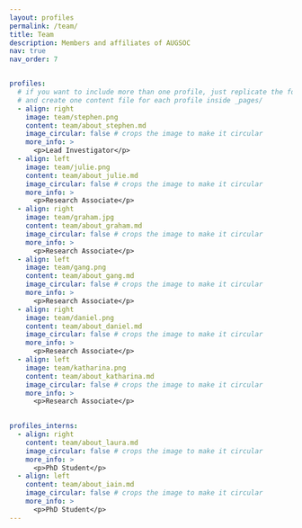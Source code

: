 ```yaml
---
layout: profiles
permalink: /team/
title: Team
description: Members and affiliates of AUGSOC
nav: true
nav_order: 7


profiles:
  # if you want to include more than one profile, just replicate the following block
  # and create one content file for each profile inside _pages/
  - align: right
    image: team/stephen.png
    content: team/about_stephen.md
    image_circular: false # crops the image to make it circular
    more_info: >
      <p>Lead Investigator</p>
  - align: left
    image: team/julie.png
    content: team/about_julie.md
    image_circular: false # crops the image to make it circular
    more_info: >
      <p>Research Associate</p> 
  - align: right
    image: team/graham.jpg
    content: team/about_graham.md
    image_circular: false # crops the image to make it circular
    more_info: >
      <p>Research Associate</p>   
  - align: left
    image: team/gang.png
    content: team/about_gang.md
    image_circular: false # crops the image to make it circular
    more_info: >
      <p>Research Associate</p>  
  - align: right
    image: team/daniel.png
    content: team/about_daniel.md
    image_circular: false # crops the image to make it circular
    more_info: >
      <p>Research Associate</p>
  - align: left
    image: team/katharina.png
    content: team/about_katharina.md
    image_circular: false # crops the image to make it circular
    more_info: >
      <p>Research Associate</p>  
  

profiles_interns:
  - align: right
    content: team/about_laura.md
    image_circular: false # crops the image to make it circular
    more_info: >
      <p>PhD Student</p>  
  - align: left
    content: team/about_iain.md
    image_circular: false # crops the image to make it circular
    more_info: >
      <p>PhD Student</p>
---
```



